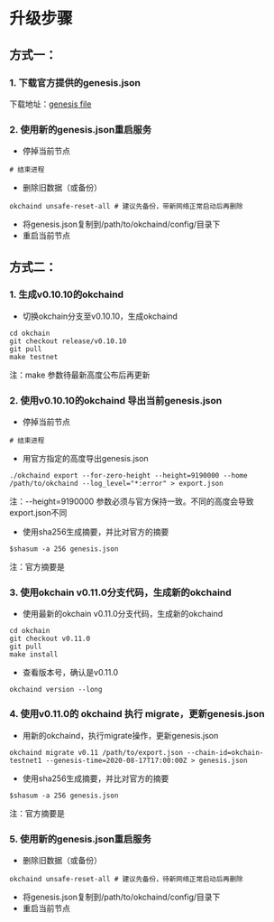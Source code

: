 # 升级步骤

## 方式一：
### 1. 下载官方提供的genesis.json
下载地址：[genesis file](https://raw.githubusercontent.com/okex/testnets/master/v0.11/genesis.json)

### 2. 使用新的genesis.json重启服务
- 停掉当前节点
```
# 结束进程
```
- 删除旧数据（或备份）
```
okchaind unsafe-reset-all # 建议先备份，带新网络正常启动后再删除
```
- 将genesis.json复制到/path/to/okchaind/config/目录下
- 重启当前节点



## 方式二：
### 1. 生成v0.10.10的okchaind
- 切换okchain分支至v0.10.10，生成okchaind
```
cd okchain
git checkout release/v0.10.10
git pull
make testnet
```
注：make 参数待最新高度公布后再更新

### 2. 使用v0.10.10的okchaind 导出当前genesis.json
- 停掉当前节点
```
# 结束进程
```
- 用官方指定的高度导出genesis.json
```
./okchaind export --for-zero-height --height=9190000 --home /path/to/okchaind --log_level="*:error" > export.json
```
注：--height=9190000 参数必须与官方保持一致。不同的高度会导致export.json不同

- 使用sha256生成摘要，并比对官方的摘要
```
$shasum -a 256 genesis.json
```
注：官方摘要是


### 3. 使用okchain v0.11.0分支代码，生成新的okchaind

- 使用最新的okchain v0.11.0分支代码，生成新的okchaind
```
cd okchain
git checkout v0.11.0
git pull
make install
```
- 查看版本号，确认是v0.11.0
```
okchaind version --long
```


### 4. 使用v0.11.0的 okchaind 执行 migrate，更新genesis.json
- 用新的okchaind，执行migrate操作，更新genesis.json
```
okchaind migrate v0.11 /path/to/export.json --chain-id=okchain-testnet1 --genesis-time=2020-08-17T17:00:00Z > genesis.json
```

- 使用sha256生成摘要，并比对官方的摘要
```
$shasum -a 256 genesis.json
```
注：官方摘要是


### 5. 使用新的genesis.json重启服务
- 删除旧数据（或备份）
```
okchaind unsafe-reset-all # 建议先备份，待新网络正常启动后再删除
```
- 将genesis.json复制到/path/to/okchaind/config/目录下
- 重启当前节点







